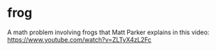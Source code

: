 # frog
A math problem involving frogs that Matt Parker explains in this video: https://www.youtube.com/watch?v=ZLTyX4zL2Fc

